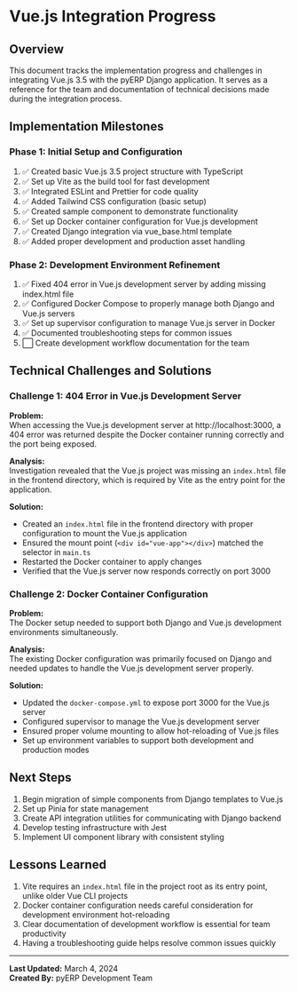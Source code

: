 # Vue.js Integration Progress

## Overview

This document tracks the implementation progress and challenges in integrating Vue.js 3.5 with the pyERP Django application. It serves as a reference for the team and documentation of technical decisions made during the integration process.

## Implementation Milestones

### Phase 1: Initial Setup and Configuration

1. ✅ Created basic Vue.js 3.5 project structure with TypeScript
2. ✅ Set up Vite as the build tool for fast development
3. ✅ Integrated ESLint and Prettier for code quality
4. ✅ Added Tailwind CSS configuration (basic setup)
5. ✅ Created sample component to demonstrate functionality
6. ✅ Set up Docker container configuration for Vue.js development
7. ✅ Created Django integration via vue_base.html template
8. ✅ Added proper development and production asset handling

### Phase 2: Development Environment Refinement

1. ✅ Fixed 404 error in Vue.js development server by adding missing index.html file
2. ✅ Configured Docker Compose to properly manage both Django and Vue.js servers
3. ✅ Set up supervisor configuration to manage Vue.js server in Docker
4. ✅ Documented troubleshooting steps for common issues
5. ⬜ Create development workflow documentation for the team

## Technical Challenges and Solutions

### Challenge 1: 404 Error in Vue.js Development Server

**Problem:**  
When accessing the Vue.js development server at http://localhost:3000, a 404 error was returned despite the Docker container running correctly and the port being exposed.

**Analysis:**  
Investigation revealed that the Vue.js project was missing an `index.html` file in the frontend directory, which is required by Vite as the entry point for the application.

**Solution:**  
- Created an `index.html` file in the frontend directory with proper configuration to mount the Vue.js application
- Ensured the mount point (`<div id="vue-app"></div>`) matched the selector in `main.ts`
- Restarted the Docker container to apply changes
- Verified that the Vue.js server now responds correctly on port 3000

### Challenge 2: Docker Container Configuration

**Problem:**  
The Docker setup needed to support both Django and Vue.js development environments simultaneously.

**Analysis:**  
The existing Docker configuration was primarily focused on Django and needed updates to handle the Vue.js development server properly.

**Solution:**  
- Updated the `docker-compose.yml` to expose port 3000 for the Vue.js server
- Configured supervisor to manage the Vue.js development server
- Ensured proper volume mounting to allow hot-reloading of Vue.js files
- Set up environment variables to support both development and production modes

## Next Steps

1. Begin migration of simple components from Django templates to Vue.js
2. Set up Pinia for state management
3. Create API integration utilities for communicating with Django backend
4. Develop testing infrastructure with Jest
5. Implement UI component library with consistent styling

## Lessons Learned

1. Vite requires an `index.html` file in the project root as its entry point, unlike older Vue CLI projects
2. Docker container configuration needs careful consideration for development environment hot-reloading
3. Clear documentation of development workflow is essential for team productivity
4. Having a troubleshooting guide helps resolve common issues quickly

---

**Last Updated:** March 4, 2024  
**Created By:** pyERP Development Team 